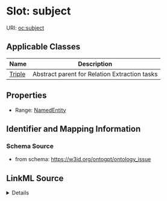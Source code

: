 # Slot: subject

URI: [oc:subject](http://w3id.org/ontogpt/ontology-class-templatesubject)



<!-- no inheritance hierarchy -->




## Applicable Classes

| Name | Description |
| --- | --- |
[Triple](Triple.md) | Abstract parent for Relation Extraction tasks






## Properties

* Range: [NamedEntity](NamedEntity.md)







## Identifier and Mapping Information







### Schema Source


* from schema: https://w3id.org/ontogpt/ontology_issue




## LinkML Source

<details>
```yaml
name: subject
from_schema: https://w3id.org/ontogpt/ontology_issue
rank: 1000
alias: subject
owner: Triple
domain_of:
- Triple
range: NamedEntity

```
</details>